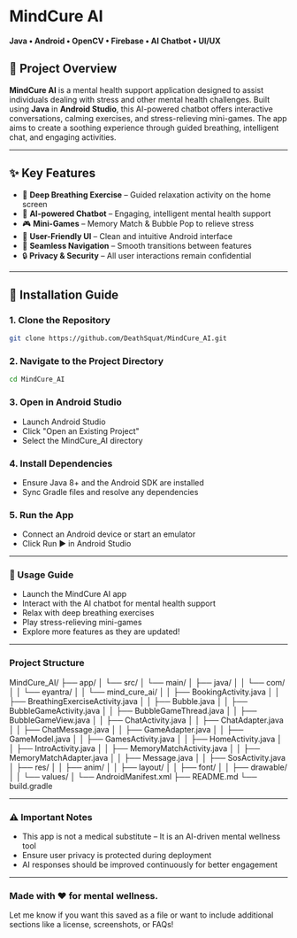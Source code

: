 # MindCure AI  
**Java • Android • OpenCV • Firebase • AI Chatbot • UI/UX**

## 🧠 Project Overview  
**MindCure AI** is a mental health support application designed to assist individuals dealing with stress and other mental health challenges. Built using **Java** in **Android Studio**, this AI-powered chatbot offers interactive conversations, calming exercises, and stress-relieving mini-games. The app aims to create a soothing experience through guided breathing, intelligent chat, and engaging activities.

---

## ✨ Key Features  

- 🧘 **Deep Breathing Exercise** – Guided relaxation activity on the home screen  
- 💬 **AI-powered Chatbot** – Engaging, intelligent mental health support  
- 🎮 **Mini-Games** – Memory Match & Bubble Pop to relieve stress  
- 📱 **User-Friendly UI** – Clean and intuitive Android interface  
- 🔗 **Seamless Navigation** – Smooth transitions between features  
- 🔒 **Privacy & Security** – All user interactions remain confidential  

---

## 🚀 Installation Guide  

### 1. Clone the Repository  
```bash
git clone https://github.com/DeathSquat/MindCure_AI.git
```

### 2. Navigate to the Project Directory 
```bash
cd MindCure_AI
```

### 3. Open in Android Studio
- Launch Android Studio
- Click "Open an Existing Project"
- Select the MindCure_AI directory

### 4. Install Dependencies
- Ensure Java 8+ and the Android SDK are installed
- Sync Gradle files and resolve any dependencies

### 5. Run the App
- Connect an Android device or start an emulator
- Click Run ▶️ in Android Studio

---

### 🎯 Usage Guide
- Launch the MindCure AI app
- Interact with the AI chatbot for mental health support
- Relax with deep breathing exercises
- Play stress-relieving mini-games
- Explore more features as they are updated!

---

### Project Structure
MindCure_AI/
├── app/
│   └── src/
│       └── main/
│           ├── java/
│           │   └── com/
│           │       └── eyantra/
│           │           └── mind_cure_ai/
│           │               ├── BookingActivity.java
│           │               ├── BreathingExerciseActivity.java
│           │               ├── Bubble.java
│           │               ├── BubbleGameActivity.java
│           │               ├── BubbleGameThread.java
│           │               ├── BubbleGameView.java
│           │               ├── ChatActivity.java
│           │               ├── ChatAdapter.java
│           │               ├── ChatMessage.java
│           │               ├── GameAdapter.java
│           │               ├── GameModel.java
│           │               ├── GamesActivity.java
│           │               ├── HomeActivity.java
│           │               ├── IntroActivity.java
│           │               ├── MemoryMatchActivity.java
│           │               ├── MemoryMatchAdapter.java
│           │               ├── Message.java
│           │               ├── SosActivity.java
│           ├── res/
│           │   ├── anim/
│           │   ├── layout/
│           │   ├── font/
│           │   ├── drawable/
│           │   └── values/
│           └── AndroidManifest.xml
├── README.md
└── build.gradle

---

### ⚠️ Important Notes
- This app is not a medical substitute – It is an AI-driven mental wellness tool
- Ensure user privacy is protected during deployment
- AI responses should be improved continuously for better engagement

---

### Made with ❤️ for mental wellness.
Let me know if you want this saved as a file or want to include additional sections like a license, screenshots, or FAQs!
